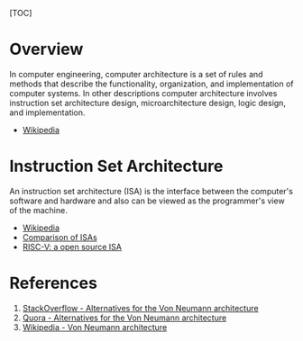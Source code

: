 [TOC]

# Overview
In computer engineering, computer architecture is a set of rules and methods that describe the functionality, organization, and implementation of computer systems. In other descriptions computer architecture involves instruction set architecture design, microarchitecture design, logic design, and implementation.

- [Wikipedia](https://en.wikipedia.org/wiki/Computer_architecture)

# Instruction Set Architecture
An instruction set architecture (ISA) is the interface between the computer's software and hardware and also can be viewed as the programmer's view of the machine.

- [Wikipedia](https://en.wikipedia.org/wiki/Instruction_set)
- [Comparison of ISAs](https://en.wikipedia.org/wiki/Comparison_of_instruction_set_architectures)
- [RISC-V: a open source ISA](http://riscv.org/specifications/)

# References
1. [StackOverflow - Alternatives for the Von Neumann architecture][1]
2. [Quora - Alternatives for the Von Neumann architecture][2]
3. [Wikipedia - Von Neumann architecture][3]

[wiki]: https://en.wikipedia.org/wiki/Computer_architecture
[wikibook]: https://en.wikibooks.org/wiki/Microprocessor_Design/Computer_Architecture
[stack]: https://electronics.stackexchange.com/questions/4185/what-are-different-types-of-computer-architectures
[harvard]: https://en.wikipedia.org/wiki/Harvard_architecture#Modern_uses_of_the_Harvard_architecture
[1]: http://stackoverflow.com/questions/1806490/what-are-some-examples-of-non-von-neumann-architectures "StackOverflow - Alternatives for the Von Neumann architecture"
[2]: https://www.quora.com/Are-there-alternatives-to-the-Von-Neumann-architecture "Quora - Alternatives for the Von Neumann architecture"
[3]: https://en.wikipedia.org/wiki/Von_Neumann_architecture "Wikipedia - Von Neumann architecture"
